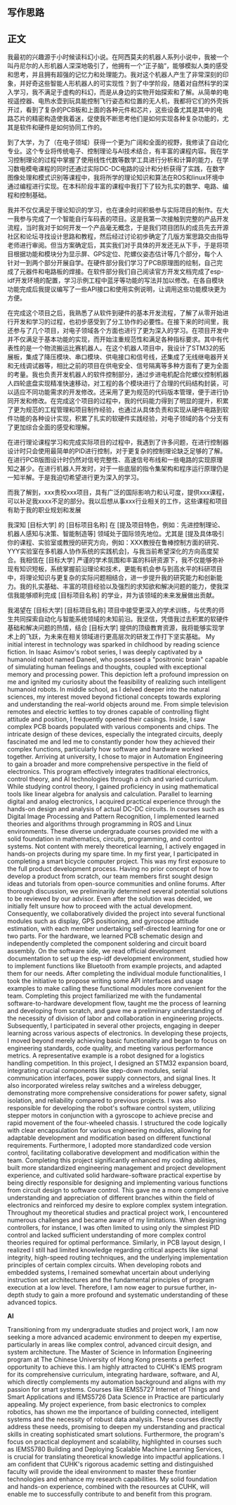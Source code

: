 
## 写作思路



## 正文
我最初的兴趣源于小时候读科幻小说。在阿西莫夫的机器人系列小说中，我被一个叫丹尼尔的人形机器人深深地吸引了，他拥有一个“正子脑”，能够模拟人类的感受和思考，并且拥有超强的记忆力和处理能力。我对这个机器人产生了非常深刻的印象，并好奇这些智能人形机器人的可实现性？到了中学阶段，随着对自然科学的深入学习，我不满足于虚构的科幻，而是从身边的实物开始探索和了解。从简单的电视遥控器、电热水壶到玩具能控制飞行姿态和位置的无人机，我都将它们的外壳拆开过，看到了复杂的PCB板和上面的各种元件和芯片，这些设备尤其是其中的电路芯片的精密构造使我着迷，促使我不断思考他们是如何实现各种复杂功能的，尤其是软件和硬件是如何协同工作的。

到了大学，为了（在电子领域）获得一个更为广阔和全面的视野，我修读了自动化专业。这个专业将传统电子、控制理论与AI技术结合，有丰富的课程内容。我在学习控制理论的过程中掌握了使用线性代数等数学工具进行分析和计算的能力，在学习数电模电课程的同时还通过实际DC-DC电路的设计和分析获得了实践，在数字图像处理和模式识别等课程中，我将所学的理论知识和算法在ROS和linux环境中通过编程进行实现。在本科阶段丰富的课程中我打下了较为扎实的数学、电路、编程和控制基础。  

我并不仅仅满足于理论知识的学习，也在课余时间积极参与实际项目的制作。在大一我参与完成了一个智能自行车码表的项目。这是我第一次接触到完整的产品开发流程，当时我对于如何开发一个产品毫无概念，于是我们项目团队的成员先去开源社区和论坛寻找设计思路和教程，然后经过讨论初步确定了几版方案思路交由指导老师进行审阅。但当方案确定后，其实我们对于具体的开发还无从下手，于是将项目根据功能和模块分为显示屏、GPS定位、陀螺仪姿态估计等几个部分，每个人针对一到两个部分开展自学。在硬件部分我们学习了PCB原理图的绘制，自己完成了元器件和电路板的焊接。在软件部分我们自己阅读官方开发文档完成了esp-idf开发环境的配置，学习示例工程中蓝牙等功能的写法并加以修改。在各自模块功能完成后我提议编写了一些API接口和使用实例说明，让调用这些功能模块更为方便。  

在完成这个项目之后，我熟悉了从软件到硬件的基本开发流程，了解了从零开始进行开发和学习的过程，也初步感受到了分工协作的必要性。在接下来的时间里，我还参与了几个项目，对电子领域各个方面也进行了更为深入的学习。在项目开发中并不仅满足于基本功能的实现，而开始注重规范性和满足各种指标要求。其中有代表性的是一个物流搬运比赛机器人。在这个机器人项目中，我设计了STM32的拓展板，集成了降压模块、串口模块、供电接口和信号线，还集成了无线继电器开关和无线调试器等，相比之前的项目在供电安全、信号隔离等多种方面有了更为全面的考量。我也负责开发机器人的软件控制部分，通过步进电机配合陀螺仪控制机器人四轮底盘实现精准快速移动，对工程的各个模块进行了合理的代码结构封装，可以适应不同功能需求的开发修改。还采用了更为规范的代码版本管理，便于进行协同开发和修改。在完成这个项目的过程中，我的代码能力得到了明显的提升，积累了更为规范的工程管理和项目制作经验，也通过从具体负责和实现从硬件电路到软件功能的各种设计实现，积累了扎实的软硬件实践经验，对电子领域的各个分支有了更加综合全面的感受和理解。  

在进行理论课程学习和完成实际项目的过程中，我遇到了许多问题，在进行控制器设计时只会使用最简单的PID进行控制，对于更复杂的控制理论缺乏足够的了解。在进行PCB版图设计时仍然对信号完整性、高速信号布线和一些电路的实现原理知之甚少。在进行机器人开发时，对于一些底层的指令集架构和程序运行原理仍是一知半解。于是我迫切希望进行更为深入的学习。  

而我了解到，xxx贵校xxx项目，具有广泛的国际影响力和认可度，提供xxx课程，可以补足我xxxx不足的部分。我以后想从事xxx行业相关的工作，这些课程和项目有助于我的职业规划和发展

我深知 [目标大学] 的 [目标项目名称] 在 [提及项目特色，例如：先进控制理论、机器人感知与决策、智能制造等] 领域处于国际领先地位。尤其是 [提及具体吸引你的课程、实验室或教授的研究方向，例如：XXX教授在鲁棒控制方面的研究、YYY实验室在多机器人协作系统的实践机会]，与我当前希望深化的方向高度契合。我相信在 [目标大学] 严谨的学术氛围和丰富的科研资源下，我不仅能够弥补现有知识短板，系统掌握前沿理论和技术，更能有机会参与到高水平的科研项目中，将理论知识与更复杂的实际问题相结合，进一步提升我的研究能力和创新能力。我的扎实基础、丰富的项目经验以及强烈的求知欲和解决问题的能力，使我深信我能够顺利完成 [目标项目名称] 的学业，并为该领域的未来发展做出贡献。

我渴望在 [目标大学] [目标项目名称] 项目中接受更深入的学术训练，与优秀的师生共同探索自动化与智能系统领域的未知前沿。我坚信，凭借我过去积累的软硬件基础和解决问题的热情，结合 [目标大学] 提供的顶级教育资源，我将能够实现学术上的飞跃，为未来在相关领域进行更高层次的研发工作打下坚实基础。
My initial interest in technology was sparked in childhood by reading science fiction. In Isaac Asimov's robot series, I was deeply captivated by a humanoid robot named Daneel, who possessed a "positronic brain" capable of simulating human feelings and thoughts, coupled with exceptional memory and processing power. This depiction left a profound impression on me and ignited my curiosity about the feasibility of realizing such intelligent humanoid robots. In middle school, as I delved deeper into the natural sciences, my interest moved beyond fictional concepts towards exploring and understanding the real-world objects around me. From simple television remotes and electric kettles to toy drones capable of controlling flight attitude and position, I frequently opened their casings. Inside, I saw complex PCB boards populated with various components and chips. The intricate design of these devices, especially the integrated circuits, deeply fascinated me and led me to constantly ponder how they achieved their complex functions, particularly how software and hardware worked together.
Arriving at university, I chose to major in Automation Engineering to gain a broader and more comprehensive perspective in the field of electronics. This program effectively integrates traditional electronics, control theory, and AI technologies through a rich and varied curriculum. While studying control theory, I gained proficiency in using mathematical tools like linear algebra for analysis and calculation. Parallel to learning digital and analog electronics, I acquired practical experience through the hands-on design and analysis of actual DC-DC circuits. In courses such as Digital Image Processing and Pattern Recognition, I implemented learned theories and algorithms through programming in ROS and Linux environments. These diverse undergraduate courses provided me with a solid foundation in mathematics, circuits, programming, and control systems.
Not content with merely theoretical learning, I actively engaged in hands-on projects during my spare time. In my first year, I participated in completing a smart bicycle computer project. This was my first exposure to the full product development process. Having no prior concept of how to develop a product from scratch, our team members first sought design ideas and tutorials from open-source communities and online forums. After thorough discussion, we preliminarily determined several potential solutions to be reviewed by our advisor. Even after the solution was decided, we initially felt unsure how to proceed with the actual development. Consequently, we collaboratively divided the project into several functional modules such as display, GPS positioning, and gyroscope attitude estimation, with each member undertaking self-directed learning for one or two parts. For the hardware, we learned PCB schematic design and independently completed the component soldering and circuit board assembly. On the software side, we read official development documentation to set up the esp-idf development environment, studied how to implement functions like Bluetooth from example projects, and adapted them for our needs. After completing the individual module functionalities, I took the initiative to propose writing some API interfaces and usage examples to make calling these functional modules more convenient for the team.
Completing this project familiarized me with the fundamental software-to-hardware development flow, taught me the process of learning and developing from scratch, and gave me a preliminary understanding of the necessity of division of labor and collaboration in engineering projects. Subsequently, I participated in several other projects, engaging in deeper learning across various aspects of electronics. In developing these projects, I moved beyond merely achieving basic functionality and began to focus on engineering standards, code quality, and meeting various performance metrics.
A representative example is a robot designed for a logistics handling competition. In this project, I designed an STM32 expansion board, integrating crucial components like step-down modules, serial communication interfaces, power supply connectors, and signal lines. It also incorporated wireless relay switches and a wireless debugger, demonstrating more comprehensive considerations for power safety, signal isolation, and reliability compared to previous projects. I was also responsible for developing the robot's software control system, utilizing stepper motors in conjunction with a gyroscope to achieve precise and rapid movement of the four-wheeled chassis. I structured the code logically with clear encapsulation for various engineering modules, allowing for adaptable development and modification based on different functional requirements. Furthermore, I adopted more standardized code version control, facilitating collaborative development and modification within the team. Completing this project significantly enhanced my coding abilities, built more standardized engineering management and project development experience, and cultivated solid hardware-software practical expertise by being directly responsible for designing and implementing various functions from circuit design to software control. This gave me a more comprehensive understanding and appreciation of different branches within the field of electronics and reinforced my desire to explore complex system integration.
Throughout my theoretical studies and practical project work, I encountered numerous challenges and became aware of my limitations. When designing controllers, for instance, I was often limited to using only the simplest PID control and lacked sufficient understanding of more complex control theories required for optimal performance. Similarly, in PCB layout design, I realized I still had limited knowledge regarding critical aspects like signal integrity, high-speed routing techniques, and the underlying implementation principles of certain complex circuits. When developing robots and embedded systems, I remained somewhat uncertain about underlying instruction set architectures and the fundamental principles of program execution at a low level. Therefore, I am now eager to pursue further, in-depth study to gain a more profound and systematic understanding of these advanced topics.

**AI**

Transitioning from my undergraduate studies and project work, I am now seeking a more advanced academic environment to deepen my expertise, particularly in areas like complex control, advanced circuit design, and system architecture. The Master of Science in Information Engineering program at The Chinese University of Hong Kong presents a perfect opportunity to achieve this.
I am highly attracted to CUHK's IEMS program for its comprehensive curriculum, integrating hardware, software, and AI, which directly complements my automation background and aligns with my passion for smart systems. Courses like IEMS5727 Internet of Things and Smart Applications and IEMS5726 Data Science in Practice are particularly appealing. My project experience, from basic electronics to complex robotics, has shown me the importance of building connected, intelligent systems and the necessity of robust data analysis. These courses directly address these needs, promising to deepen my understanding and practical skills in creating sophisticated smart solutions.
Furthermore, the program's focus on practical deployment and scalability, highlighted in courses such as IEMS5780 Building and Deploying Scalable Machine Learning Services, is crucial for translating theoretical knowledge into impactful applications.
I am confident that CUHK's rigorous academic setting and distinguished faculty will provide the ideal environment to master these frontier technologies and enhance my research capabilities. My solid foundation and hands-on experience, combined with the resources at CUHK, will enable me to successfully contribute to and benefit from this program.